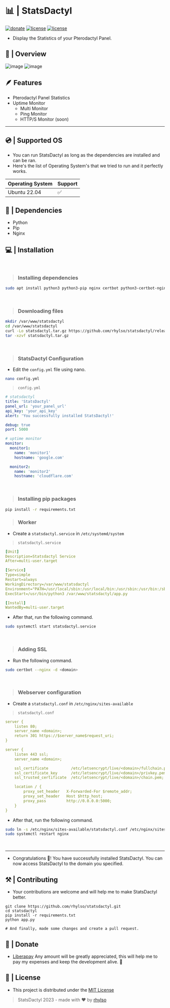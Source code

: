 # 📊 | StatsDactyl
[![donate](https://liberapay.com/assets/widgets/donate.svg)](https://liberapay.com/rhylso/donate)
[![license](https://img.shields.io/badge/LICENSE-MIT-green?style=for-the-badge)](./LICENSE)
[![license](https://img.shields.io/badge/latest-V0.2.0-green?style=for-the-badge)](https://github.com/rhylso/statsdactyl/releases)

- Display the Statistics of your Pterodactyl Panel.

## 👀 | Overview
![image](https://media.discordapp.net/attachments/1028963752588083243/1090606274216988672/image.png?width=1246&height=701)
![image](https://media.discordapp.net/attachments/1028963752588083243/1090606381557612554/image.png?width=1246&height=701)

## 🪶 Features
- Pterodactyl Panel Statistics
- Uptime Monitor
  - Multi Monitor
  - Ping Monitor
  - HTTP/S Monitor (soon)

---

## 💿 | Supported OS
- You can run StatsDactyl as long as the dependencies are installed and can be ran.
- Here's the list of Operating System's that we tried to run and it perfectly works.

| Operating System      | Support |
| ----------- | ----------- |
| Ubuntu 22.04      | ✅       |

## 🔗 | Dependencies
- Python
- Pip
- Nginx

## 💻 | Installation
<br>

> ### Installing dependencies
```bash
sudo apt install python3 python3-pip nginx certbot python3-certbot-nginx
```

<br>

> ### Downloading files
```bash
mkdir /var/www/statsdactyl
cd /var/www/statsdactyl
curl -Lo statsdactyl.tar.gz https://github.com/rhylso/statsdactyl/releases/latest/download/statsdactyl.tar.gz
tar -xzvf statsdactyl.tar.gz
```

<br>

> ### StatsDactyl Configuration
- Edit the `config.yml` file using nano.
```bash
nano config.yml
```
> `config.yml`
```yml
# statsdactyl
title: 'StatsDactyl'
panel_url: 'your_panel_url'
api_key: 'your_api_key'
alert: 'You successfully installed StatsDactyl!'

debug: true
port: 5000

# uptime monitor
monitor:
  monitor1:
    name: 'monitor1'
    hostname: 'google.com'

  monitor2:
    name: 'monitor2'
    hostname: 'cloudflare.com'
```

<br>

> ### Installing pip packages
```bash
pip install -r requirements.txt
```

> ### Worker
- Create a `statsdactyl.service` in `/etc/systemd/system`

> `statsdactyl.service`
```yml
[Unit]
Description=Statsdactyl Service
After=multi-user.target

[Service]
Type=simple
Restart=always
WorkingDirectory=/var/www/statsdactyl
Environment="PATH=/usr/local/sbin:/usr/local/bin:/usr/sbin:/usr/bin:/sbin:/bin"
ExecStart=/usr/bin/python3 /var/www/statsdactyl/app.py

[Install]
WantedBy=multi-user.target
```
- After that, run the following command.
```bash
sudo systemctl start statsdactyl.service
```

<br>

> ### Adding SSL
- Run the following command.
```bash
sudo certbot --nginx -d <domain>
```

<br>

> ### Webserver configuration
- Create a `statsdactyl.conf` in `/etc/nginx/sites-available`

> `statsdactyl.conf`
```yml
server {
    listen 80;
    server_name <domain>;
    return 301 https://$server_name$request_uri;
}

server {
    listen 443 ssl;
    server_name <domain>;

    ssl_certificate          /etc/letsencrypt/live/<domain>/fullchain.pem;
    ssl_certificate_key      /etc/letsencrypt/live/<domain>/privkey.pem;
    ssl_trusted_certificate  /etc/letsencrypt/live/<domain>/chain.pem;

    location / {
        proxy_set_header   X-Forwarded-For $remote_addr;
        proxy_set_header   Host $http_host;
        proxy_pass         http://0.0.0.0:5000;
    }
}
```
- After that, run the following command.
```bash
sudo ln -s /etc/nginx/sites-available/statsdactyl.conf /etc/nginx/sites-enabled/
sudo systemctl restart nginx
```

<br>

---
- Congratulations 🥳! You have successfully installed StatsDactyl. You can now access StatsDactyl to the domain you specified.

## ⚒️ | Contributing
- Your contributions are welcome and will help me to make StatsDactyl better.
```
git clone https://github.com/rhylso/statsdactyl.git
cd statsdactyl
pip install -r requirements.txt
python app.py

# And finally, made some changes and create a pull request.
```

## 🤝 | Donate
- [Liberapay](https://liberapay.com/rhylso/donate)
Any amount will be greatly appreciated, this will help me to pay my expenses and keep the development alive. 🙂

## 🪪 | License
- This project is distributed under the [MIT License](LICENSE)

> StatsDactyl 2023 - made with ❤️ by [rhylso](https://github.com/rhylso)